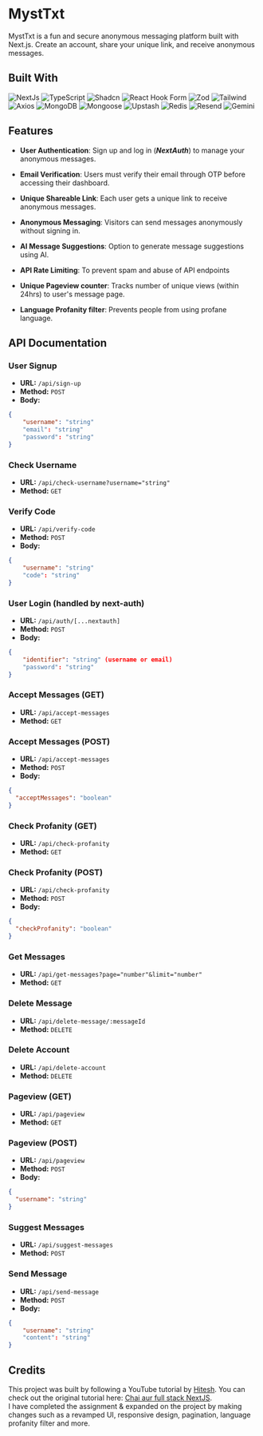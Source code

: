 # MystTxt

MystTxt is a fun and secure anonymous messaging platform built with Next.js. Create an account, share your unique link, and receive anonymous messages.

## Built With

![NextJs](https://img.shields.io/badge/Next.js-000000.svg?style=for-the-badge&logo=nextdotjs&logoColor=white)
![TypeScript](https://img.shields.io/badge/TypeScript-3178C6.svg?style=for-the-badge&logo=TypeScript&logoColor=white)
![Shadcn](https://img.shields.io/badge/shadcn/ui-000000.svg?style=for-the-badge&logo=shadcn/ui&logoColor=white)
![React Hook Form](https://img.shields.io/badge/React%20Hook%20Form-EC5990.svg?style=for-the-badge&logo=React-Hook-Form&logoColor=white)
![Zod](https://img.shields.io/badge/Zod-3E67B1.svg?style=for-the-badge&logo=Zod&logoColor=white)
![Tailwind](https://img.shields.io/badge/Tailwind%20CSS-06B6D4.svg?style=for-the-badge&logo=Tailwind-CSS&logoColor=white)
![Axios](https://img.shields.io/badge/Axios-5A29E4.svg?style=for-the-badge&logo=Axios&logoColor=white)
![MongoDB](https://img.shields.io/badge/MongoDB-47A248.svg?style=for-the-badge&logo=MongoDB&logoColor=white)
![Mongoose](https://img.shields.io/badge/Mongoose-880000.svg?style=for-the-badge&logo=Mongoose&logoColor=white)
![Upstash](https://img.shields.io/badge/Upstash-00E9A3.svg?style=for-the-badge&logo=Upstash&logoColor=white)
![Redis](https://img.shields.io/badge/Redis-FF4438.svg?style=for-the-badge&logo=Redis&logoColor=white)
![Resend](https://img.shields.io/badge/Resend-000000.svg?style=for-the-badge&logo=Resend&logoColor=white)
![Gemini](https://img.shields.io/badge/Google%20Gemini-8E75B2.svg?style=for-the-badge&logo=Google-Gemini&logoColor=white)

## Features

- **User Authentication**: Sign up and log in (**_NextAuth_**) to manage your anonymous messages.

- **Email Verification**: Users must verify their email through OTP before accessing their dashboard.

- **Unique Shareable Link**: Each user gets a unique link to receive anonymous messages.

- **Anonymous Messaging**: Visitors can send messages anonymously without signing in.

- **AI Message Suggestions**: Option to generate message suggestions using AI.

- **API Rate Limiting**: To prevent spam and abuse of API endpoints

- **Unique Pageview counter**: Tracks number of unique views (within 24hrs) to user's message page.

- **Language Profanity filter**: Prevents people from using profane language.

## API Documentation

### User Signup

- **URL:** `/api/sign-up`
- **Method:** `POST`
- **Body:**

```json
{
    "username": "string"
    "email": "string"
    "password": "string"
}
```

### Check Username

- **URL:** `/api/check-username?username="string"`
- **Method:** `GET`

### Verify Code

- **URL:** `/api/verify-code`
- **Method:** `POST`
- **Body:**

```json
{
    "username": "string"
    "code": "string"
}
```

### User Login (handled by next-auth)

- **URL:** `/api/auth/[...nextauth]`
- **Method:** `POST`
- **Body:**

```json
{
    "identifier": "string" (username or email)
    "password": "string"
}
```

### Accept Messages (GET)

- **URL:** `/api/accept-messages`
- **Method:** `GET`

### Accept Messages (POST)

- **URL:** `/api/accept-messages`
- **Method:** `POST`
- **Body:**

```json
{
  "acceptMessages": "boolean"
}
```

### Check Profanity (GET)

- **URL:** `/api/check-profanity`
- **Method:** `GET`

### Check Profanity (POST)

- **URL:** `/api/check-profanity`
- **Method:** `POST`
- **Body:**

```json
{
  "checkProfanity": "boolean"
}
```

### Get Messages

- **URL:** `/api/get-messages?page="number"&limit="number"`
- **Method:** `GET`

### Delete Message

- **URL:** `/api/delete-message/:messageId`
- **Method:** `DELETE`

### Delete Account

- **URL:** `/api/delete-account`
- **Method:** `DELETE`

### Pageview (GET)

- **URL:** `/api/pageview`
- **Method:** `GET`

### Pageview (POST)

- **URL:** `/api/pageview`
- **Method:** `POST`
- **Body:**

```json
{
  "username": "string"
}
```

### Suggest Messages

- **URL:** `/api/suggest-messages`
- **Method:** `POST`

### Send Message

- **URL:** `/api/send-message`
- **Method:** `POST`
- **Body:**

```json
{
    "username": "string"
    "content": "string"
}
```

## Credits

This project was built by following a YouTube tutorial by [Hitesh](https://github.com/hiteshchoudhary). You can check out the original tutorial here: [Chai aur full stack NextJS](https://youtube.com/playlist?list=PLu71SKxNbfoBAaWGtn9GA2PTw0HO0tXzq&si=4upjwfZxyC_2AOtL).
<br/>
I have completed the assignment & expanded on the project by making changes such as a revamped UI, responsive design, pagination, language profanity filter and more.
